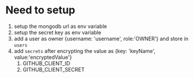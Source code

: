 # Need to setup

1. setup the mongodb url as env variable
2. setup the secret key as env variable
3. add a user as owner {username: 'username', role:'OWNER'} and store in `users`
4. add `secrets` after encrypting the value as {key: 'keyName', value:'encryptedValue'}
   1. GITHUB_CLIENT_ID
   2. GITHUB_CLIENT_SECRET
